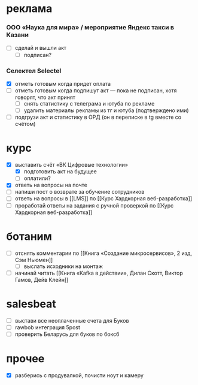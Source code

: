 # реклама
### ООО «Наука для мира» / мероприятие Яндекс такси в Казани
- [ ] сделай и вышли акт
	- [ ] подписан?
### Селектел Selectel
- [x] отметь готовым когда придет оплата
- [ ] отметь готовым когда подпишут акт — пока не подписан, хотя говорят, что акт принят
	- [ ] снять статистику с телеграма и ютуба по рекламе
	- [ ] удалить материалы рекламы из тг и ютуба (подтверждено ими)
- [ ] подгрузи акт и статистику в ОРД (он в переписке в tg вместе со счётом)
# курс
- [x] выставить счёт «ВК Цифровые технологии»
	- [x] подготовить акт на будущее
	- [ ] оплатили?
- [x] ответь на вопросы на почте
- [ ] напиши пост о возврате за обучение сотрудников
- [ ] ответь на вопросы в [[LMS]] по [[Курс Хардкорная веб-разработка]]
- [ ] проработай ответы на задания с ручной проверкой по [[Курс Хардкорная веб-разработка]]
# ботаним
- [ ] отснять комментарии по [[Книга «Создание микросервисов», 2 изд, Сэм Ньюмен]]
	- [ ] выслать исходники на монтаж
- [ ] начинай читать [[Книга «Kafka в действии», Дилан Скотт, Виктор Гамов, Дейв Клейн]]
# salesbeat
- [ ] выстави все неоплаченные счета для Буков
- [ ] rawbob интеграция 5post
- [ ] проверить Беларусь для буков по боксб
# прочее
- [x] разберись с продувалкой, почисти ноут и камеру